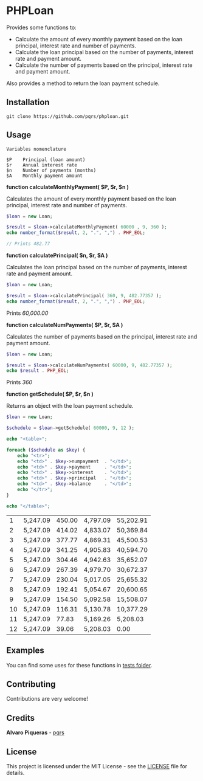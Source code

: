 # PHPLoan

Provides some functions to:

* Calculate the amount of every monthly payment based on the loan principal, interest rate and number of payments.
* Calculate the loan principal based on the number of payments, interest rate and payment amount.
* Calculate the number of payments based on the principal, interest rate and payment amount.

Also provides a method to return the loan payment schedule.

## Installation

```
git clone https://github.com/pqrs/phploan.git
```

## Usage

```
Variables nomenclature

$P    Principal (loan amount)
$r    Annual interest rate
$n    Number of payments (months)
$A    Monthly payment amount
```

**function calculateMonthlyPayment( $P, $r, $n )**

Calculates the amount of every monthly payment based on the loan principal, interest rate and number of payments.

``` php
$loan = new Loan;

$result = $loan->calculateMonthlyPayment( 60000 , 9, 360 );
echo number_format($result, 2, ".", ",") . PHP_EOL;

// Prints 482.77
```



**function calculatePrincipal( $n, $r, $A )**

Calculates the loan principal based on the number of payments, interest rate and payment amount.

``` php
$loan = new Loan;

$result = $loan->calculatePrincipal( 360, 9, 482.77357 );
echo number_format($result, 2, ".", ",") . PHP_EOL;

```

Prints *60,000.00*

**function calculateNumPayments( $P, $r, $A )**

Calculates the number of payments based on the principal, interest rate and payment amount.

``` php
$loan = new Loan;

$result = $loan->calculateNumPayments( 60000, 9, 482.77357 );
echo $result . PHP_EOL;
```

Prints *360*

**function getSchedule( $P, $r, $n )**

Returns an object with the loan payment schedule.

``` php
$loan = new Loan;

$schedule = $loan->getSchedule( 60000, 9, 12 );

echo "<table>";

foreach ($schedule as $key) {
    echo "<tr>";
    echo "<td>" . $key->numpayment  . "</td>";
    echo "<td>" . $key->payment     . "</td>";
    echo "<td>" . $key->interest    . "</td>";
    echo "<td>" . $key->principal   . "</td>";
    echo "<td>" . $key->balance     . "</td>";
    echo "</tr>";
}

echo "</table>";
```

<table><tr><td>1</td><td>5,247.09</td><td>450.00</td><td>4,797.09</td><td>55,202.91</td></tr><tr><td>2</td><td>5,247.09</td><td>414.02</td><td>4,833.07</td><td>50,369.84</td></tr><tr><td>3</td><td>5,247.09</td><td>377.77</td><td>4,869.31</td><td>45,500.53</td></tr><tr><td>4</td><td>5,247.09</td><td>341.25</td><td>4,905.83</td><td>40,594.70</td></tr><tr><td>5</td><td>5,247.09</td><td>304.46</td><td>4,942.63</td><td>35,652.07</td></tr><tr><td>6</td><td>5,247.09</td><td>267.39</td><td>4,979.70</td><td>30,672.37</td></tr><tr><td>7</td><td>5,247.09</td><td>230.04</td><td>5,017.05</td><td>25,655.32</td></tr><tr><td>8</td><td>5,247.09</td><td>192.41</td><td>5,054.67</td><td>20,600.65</td></tr><tr><td>9</td><td>5,247.09</td><td>154.50</td><td>5,092.58</td><td>15,508.07</td></tr><tr><td>10</td><td>5,247.09</td><td>116.31</td><td>5,130.78</td><td>10,377.29</td></tr><tr><td>11</td><td>5,247.09</td><td>77.83</td><td>5,169.26</td><td>5,208.03</td></tr><tr><td>12</td><td>5,247.09</td><td>39.06</td><td>5,208.03</td><td>0.00</td></tr></table>

## Examples

You can find some uses for these functions in [tests folder](tests).

## Contributing

Contributions are very welcome!

## Credits

**Alvaro Piqueras** - [pqrs](https://github.com/pqrs)

## License

This project is licensed under the MIT License - see the [LICENSE](LICENSE) file for details.

